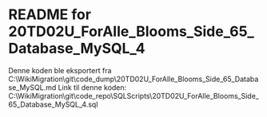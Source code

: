 # README for 20TD02U_ForAlle_Blooms_Side_65_Database_MySQL_4
Denne koden ble eksportert fra C:\WikiMigration\git\code_dump\20TD02U_ForAlle_Blooms_Side_65_Database_MySQL.md
Link til denne koden: C:\WikiMigration\git\code_repo\SQLScripts\20TD02U_ForAlle_Blooms_Side_65_Database_MySQL_4.sql
